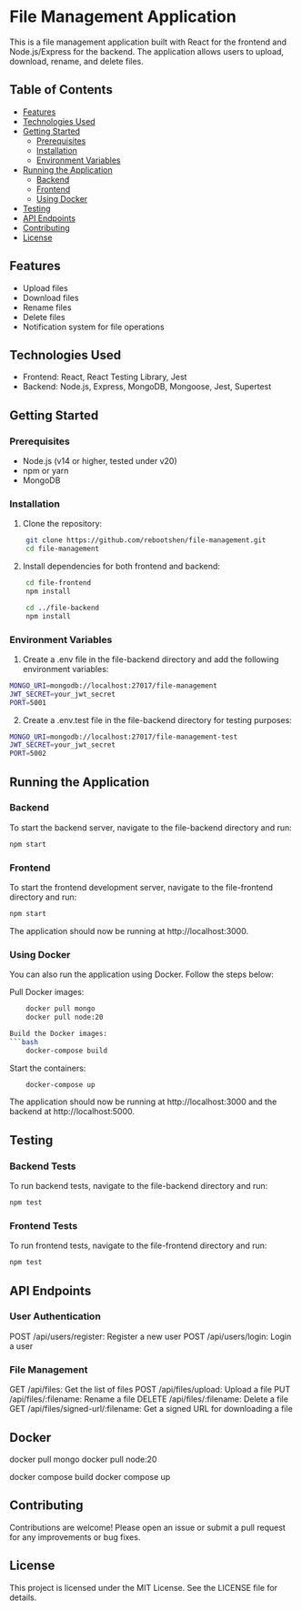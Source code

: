 # File Management Application

This is a file management application built with React for the frontend and Node.js/Express for the backend. The application allows users to upload, download, rename, and delete files.

## Table of Contents

- [Features](#features)
- [Technologies Used](#technologies-used)
- [Getting Started](#getting-started)
  - [Prerequisites](#prerequisites)
  - [Installation](#installation)
  - [Environment Variables](#environment-variables)
- [Running the Application](#running-the-application)
  - [Backend](#beckend)
  - [Frontend](#frontend)
  - [Using Docker](#using-docker)
- [Testing](#testing)
- [API Endpoints](#api-endpoints)
- [Contributing](#contributing)
- [License](#license)

## Features

- Upload files
- Download files
- Rename files
- Delete files
- Notification system for file operations

## Technologies Used

- Frontend: React, React Testing Library, Jest
- Backend: Node.js, Express, MongoDB, Mongoose, Jest, Supertest

## Getting Started

### Prerequisites

- Node.js (v14 or higher, tested under v20)
- npm or yarn
- MongoDB

### Installation

1. Clone the repository:

```bash
    git clone https://github.com/rebootshen/file-management.git
    cd file-management
```

2. Install dependencies for both frontend and backend:

```bash
    cd file-frontend
    npm install

    cd ../file-backend
    npm install
```

### Environment Variables
1. Create a .env file in the file-backend directory and add the following environment variables:
```bash
MONGO_URI=mongodb://localhost:27017/file-management
JWT_SECRET=your_jwt_secret
PORT=5001
```

2. Create a .env.test file in the file-backend directory for testing purposes:
```bash
MONGO_URI=mongodb://localhost:27017/file-management-test
JWT_SECRET=your_jwt_secret
PORT=5002
```

## Running the Application
### Backend

To start the backend server, navigate to the file-backend directory and run:
```bash
npm start
```

### Frontend

To start the frontend development server, navigate to the file-frontend directory and run:
```bash
npm start
```

The application should now be running at http://localhost:3000.

### Using Docker
You can also run the application using Docker. Follow the steps below:

Pull Docker images:
```bash
    docker pull mongo
    docker pull node:20

Build the Docker images:
```bash
    docker-compose build
```

Start the containers:
```bash
    docker-compose up
```
The application should now be running at http://localhost:3000 and the backend at http://localhost:5000.


## Testing
### Backend Tests
To run backend tests, navigate to the file-backend directory and run:
```bash
npm test
```

### Frontend Tests
To run frontend tests, navigate to the file-frontend directory and run:
```bash
npm test
```

## API Endpoints
### User Authentication
POST /api/users/register: Register a new user
POST /api/users/login: Login a user

### File Management
GET /api/files: Get the list of files
POST /api/files/upload: Upload a file
PUT /api/files/:filename: Rename a file
DELETE /api/files/:filename: Delete a file
GET /api/files/signed-url/:filename: Get a signed URL for downloading a file

## Docker
docker pull mongo
docker pull node:20

docker compose build
docker compose up


## Contributing
Contributions are welcome! Please open an issue or submit a pull request for any improvements or bug fixes.

## License
This project is licensed under the MIT License. See the LICENSE file for details.